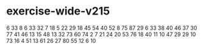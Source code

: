 # exercise-wide-v215
6
33
8
6
33
32
7
18
5
22
29
18
45
54
40
52
8
75
87
29
6
33
38
40
46
37
30
77
41
46
13
15
48
13
32
73
60
74
2
7
21
24
20
53
76
18
40
11
10
47
29
29
10
73
16
4
51
13
61
26
27
80
55
12
6
10
